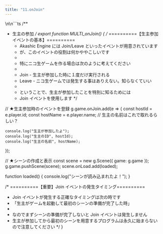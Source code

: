 ```yaml
---
title: "11.onJoin"
---
```

\n\n```ts
/**
 * 生主の参加
 */
export function MULTI_onJoin() {
  /* ==========【生主参加イベントの基本】==========
   * Akashic Engine には Join/Leave といったイベントが用意されています
   * が、このイベントの役割は何かややこしいです
   * 
   * 特にニコ生ゲームを作る場合は次のように考えてください
   * 
   * Join  - 生主が参加した時に１度だけ実行される
   * Leave - ニコ生ゲームでは発生する事はありえない。知らなくていい
   * 
   * ということで、生主が参加したことを特別に知るためには
   * Join イベントを使用します
   */

  // ★生主参加時のイベントを登録
  g.game.onJoin.add(e => {
    const hostId = e.player.id;
    const hostName = e.player.name; // 生主の名前はこれで取れるらしい？

    console.log("生主が参加したよ");
    console.log("生主のID", hostId);
    console.log("生主の名前", hostName);
  });

  // ★シーンの作成と表示
  const scene = new g.Scene({ game: g.game });
  g.game.pushScene(scene);
  scene.onLoad.add(loaded);

  function loaded() {
    console.log("シーンが読み込まれたよ！");
  }


  /* ==========【重要】Join イベントの発生タイミング==========
   * Join イベントが発生する正確なタイミングは次の時です
   * 「生主がゲームを起動して最初のシーンの準備が完了した時」
   * 
   * なのでまずシーンの準備が完了しないと Join イベントは発生しません
   * 生主が参加してから最初のシーンを用意するプログラムは永久に始まらないので注意してください
   */
}
```
